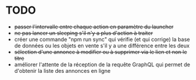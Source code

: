 # TODO

* ~~passer l'intervalle entre chaque action en paramètre du launcher~~
* ~~ne pas lancer un sleeping s'il n'y a plus d'action à traiter~~
* créer une commande "npm run sync" qui vérifie (et qui corrige) la base de données ou les objets en vente s'il y a une différence entre les deux
* ~~sélection d'une annonce à modifier ou à supprimer via le lien et non le titre~~
* améliorer l'attente de la réception de la requête GraphQL qui permet de d'obtenir la liste des annonces en ligne